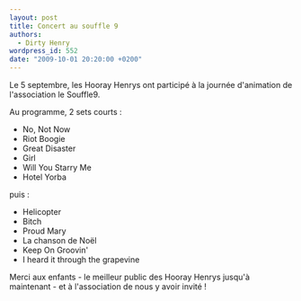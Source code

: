 ```yaml
---
layout: post
title: Concert au souffle 9
authors:
  - Dirty Henry
wordpress_id: 552
date: "2009-10-01 20:20:00 +0200"
---
```


Le 5 septembre, les Hooray Henrys ont participé à la journée d'animation de
l'association le Souffle9.

Au programme, 2 sets courts :

- No, Not Now
- Riot Boogie
- Great Disaster
- Girl
- Will You Starry Me
- Hotel Yorba

puis :

- Helicopter
- Bitch
- Proud Mary
- La chanson de Noël
- Keep On Groovin'
- I heard it through the grapevine

Merci aux enfants - le meilleur public des Hooray Henrys jusqu'à maintenant - et
à l'association de nous y avoir invité !
